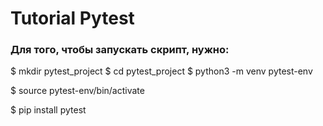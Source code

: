 # Tutorial Pytest


### Для того, чтобы запускать скрипт, нужно:

$ mkdir pytest_project
$ cd pytest_project
$ python3 -m venv pytest-env

$ source pytest-env/bin/activate

$ pip install pytest

